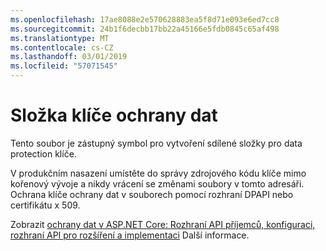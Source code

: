 ```yaml
---
ms.openlocfilehash: 17ae8088e2e570628883ea5f8d71e093e6ed7cc8
ms.sourcegitcommit: 24b1f6decbb17bb22a45166e5fdb0845c65af498
ms.translationtype: MT
ms.contentlocale: cs-CZ
ms.lasthandoff: 03/01/2019
ms.locfileid: "57071545"
---
```

# <a name="data-protection-key-folder"></a>Složka klíče ochrany dat

Tento soubor je zástupný symbol pro vytvoření sdílené složky pro data protection klíče.

V produkčním nasazení umístěte do správy zdrojového kódu klíče mimo kořenový vývoje a nikdy vrácení se změnami soubory v tomto adresáři. Ochrana klíče ochrany dat v souborech pomocí rozhraní DPAPI nebo certifikátu x 509.

Zobrazit [ochrany dat v ASP.NET Core: Rozhraní API příjemců, konfiguraci, rozhraní API pro rozšíření a implementaci](https://docs.microsoft.com/aspnet/core/security/data-protection/) Další informace.

